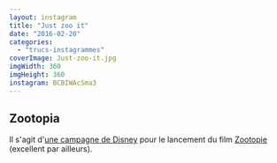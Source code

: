 ```yaml
---
layout: instagram
title: "Just zoo it"
date: "2016-02-20"
categories: 
  - "trucs-instagrammes"
coverImage: Just-zoo-it.jpg
imgWidth: 360
imgHeight: 360
instagram: BCBIWAcSma3
---
```


## Zootopia

Il s'agit d'[une campagne de Disney](http://www.strategies.fr/actualites/marques/1042068W/disney-fait-descendre-zootopie-dans-le-metro.html) pour le lancement du film [Zootopie](https://fr.wikipedia.org/wiki/Zootopie) (excellent par ailleurs).
